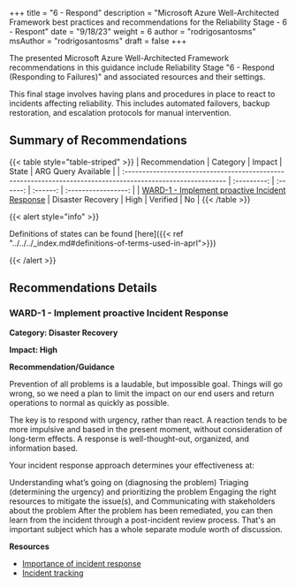 +++
title = "6 - Respond"
description = "Microsoft Azure Well-Architected Framework best practices and recommendations for the Reliability Stage - 6 - Respont"
date = "9/18/23"
weight = 6
author = "rodrigosantosms"
msAuthor = "rodrigosantosms"
draft = false
+++

The presented Microsoft Azure Well-Architected Framework recommendations in this guidance include Reliability Stage "6 - Respond (Responding to Failures)" and associated resources and their settings.

This final stage involves having plans and procedures in place to react to incidents affecting reliability. This includes automated failovers, backup restoration, and escalation protocols for manual intervention.

## Summary of Recommendations

{{< table style="table-striped" >}}
| Recommendation                                                                                              |  Category          |  Impact   |  State   | ARG Query Available |
| :---------------------------------------------------------------------------------------------------------- | :---------:        | :------:  | :------: | :-----------------: |
| [WARD-1 - Implement proactive Incident Response](#ward-1---implement-proactive-incident-response)           |  Disaster Recovery |   High    | Verified |         No          |
{{< /table >}}

{{< alert style="info" >}}

Definitions of states can be found [here]({{< ref "../../../_index.md#definitions-of-terms-used-in-aprl">}})

{{< /alert >}}

## Recommendations Details

### WARD-1 - Implement proactive Incident Response

**Category: Disaster Recovery**

**Impact: High**

**Recommendation/Guidance**

Prevention of all problems is a laudable, but impossible goal. Things will go wrong, so we need a plan to limit the impact on our end users and return operations to normal as quickly as possible.

The key is to respond with urgency, rather than react. A reaction tends to be more impulsive and based in the present moment, without consideration of long-term effects. A response is well-thought-out, organized, and information based.

Your incident response approach determines your effectiveness at:

Understanding what’s going on (diagnosing the problem)
Triaging (determining the urgency) and prioritizing the problem
Engaging the right resources to mitigate the issue(s), and
Communicating with stakeholders about the problem
After the problem has been remediated, you can then learn from the incident through a post-incident review process. That's an important subject which has a whole separate module worth of discussion.

**Resources**

- [Importance of incident response](https://learn.microsoft.com/training/modules/improve-reliability-incidents/2-importance)
- [Incident tracking](https://learn.microsoft.com/training/modules/improve-reliability-incidents/5-tracking)

<br><br>
